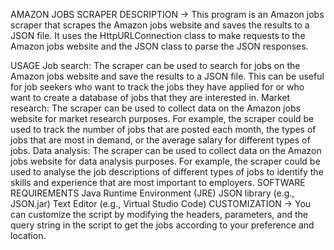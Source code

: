 AMAZON JOBS SCRAPER
DESCRIPTION
-> This program is an Amazon jobs scraper that scrapes the Amazon jobs website and saves the results to a JSON file. It uses the HttpURLConnection class to make requests to the Amazon jobs website and the JSON class to parse the JSON responses.

USAGE
Job search: The scraper can be used to search for jobs on the Amazon jobs website and save the results to a JSON file. This can be useful for job seekers who want to track the jobs they have applied for or who want to create a database of jobs that they are interested in.
Market research: The scraper can be used to collect data on the Amazon jobs website for market research purposes. For example, the scraper could be used to track the number of jobs that are posted each month, the types of jobs that are most in demand, or the average salary for different types of jobs.
Data analysis: The scraper can be used to collect data on the Amazon jobs website for data analysis purposes. For example, the scraper could be used to analyse the job descriptions of different types of jobs to identify the skills and experience that are most important to employers.
SOFTWARE REQUIREMENTS
Java Runtime Environment (JRE)
JSON library (e.g., JSON.jar)
Text Editor (e.g., Virtual Studio Code)
CUSTOMIZATION
-> You can customize the script by modifying the headers, parameters, and the query string in the script to get the jobs according to your preference and location.

